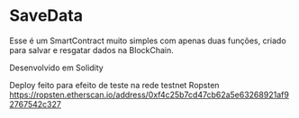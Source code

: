 # SaveData

Esse é um SmartContract muito simples com apenas duas funções, criado para salvar e resgatar dados na BlockChain.

Desenvolvido em Solidity

Deploy feito para efeito de teste na rede testnet Ropsten
https://ropsten.etherscan.io/address/0xf4c25b7cd47cb62a5e63268921af92767542c327
